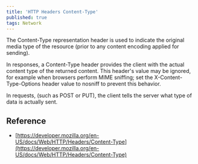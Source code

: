 ```yaml
---
title: 'HTTP Headers Content-Type'
published: true
tags: Network
---
```


The Content-Type representation header is used to indicate the original media type of the resource (prior to any content encoding applied for sending).

In responses, a Content-Type header provides the client with the actual content type of the returned content. This header's value may be ignored, for example when browsers perform MIME sniffing; set the X-Content-Type-Options header value to nosniff to prevent this behavior.

In requests, (such as POST or PUT), the client tells the server what type of data is actually sent.

## Reference

- [https://developer.mozilla.org/en-US/docs/Web/HTTP/Headers/Content-Type](https://developer.mozilla.org/en-US/docs/Web/HTTP/Headers/Content-Type)